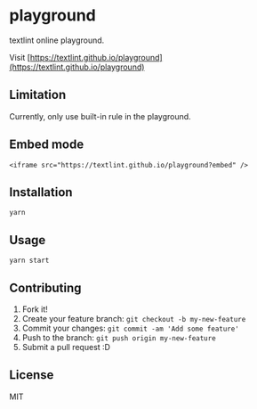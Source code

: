 # playground

textlint online playground.

Visit [https://textlint.github.io/playground](https://textlint.github.io/playground)

## Limitation

Currently, only use built-in rule in the playground.

## Embed mode

    <iframe src="https://textlint.github.io/playground?embed" />

## Installation

    yarn

## Usage

    yarn start

## Contributing

1. Fork it!
2. Create your feature branch: `git checkout -b my-new-feature`
3. Commit your changes: `git commit -am 'Add some feature'`
4. Push to the branch: `git push origin my-new-feature`
5. Submit a pull request :D

## License

MIT
